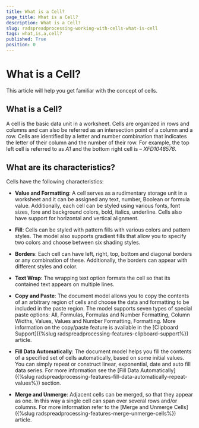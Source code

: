 ```yaml
---
title: What is a Cell?
page_title: What is a Cell?
description: What is a Cell?
slug: radspreadprocessing-working-with-cells-what-is-cell
tags: what,is,a,cell?
published: True
position: 0
---
```


# What is a Cell?



This article will help you get familiar with the concept of cells.
      

## What is a Cell?

A cell is the basic data unit in a worksheet. Cells are organized in rows and columns and can also be referred as an intersection point of a column and a row. Cells are identified by a letter and number combination that indicates the letter of their column and the number of their row. For example, the top left cell is referred to as *A1* and the bottom right cell is – *XFD1048576*.
        

## What are its characteristics?

Cells have the following characteristics:
        

* __Value and Formatting__: A cell serves as a rudimentary storage unit in a worksheet and it can be assigned any text, number, Boolean or formula value. Additionally, each cell can be styled using various fonts, font sizes, fore and background colors, bold, italics, underline. Cells also have support for horizontal and vertical alignment.
            

* __Fill__: Cells can be styled with pattern fills with various colors and pattern styles. The model also supports gradient fills that allow you to specify two colors and choose between six shading styles.
            

* __Borders__: Each cell can have left, right, top, bottom and diagonal borders or any combination of these. Additionally, the borders can appear with different styles and color.
            

* __Text Wrap__: The wrapping text option formats the cell so that its contained text appears on multiple lines.
            

* __Copy and Paste__: The document model allows you to copy the contents of an arbitrary region of cells and choose the data and formatting to be included in the paste region. The model supports seven types of special paste options: All, Formulas, Formulas and Number Formatting, Column Widths, Values, Values and Number Formatting, Formatting. More information on the
              copy/paste feature is available in the [Clipboard Support]({%slug radspreadprocessing-features-clipboard-support%}) article.
            

* __Fill Data Automatically__: The document model helps you fill the contents of a specified set of cells automatically, based
              on some initial values. You can simply repeat or construct linear, exponential, date and auto fill data series. For more information see the
              [Fill Data Automatically]({%slug radspreadprocessing-features-fill-data-automatically-repeat-values%}) section.
            

* __Merge and Unmerge__: Adjacent cells can be merged, so that they appear as one. In this way a single cell can span over several rows and/or columns. For more information refer to the [Merge and Unmerge Cells]({%slug radspreadprocessing-features-merge-unmerge-cells%}) article.
            

